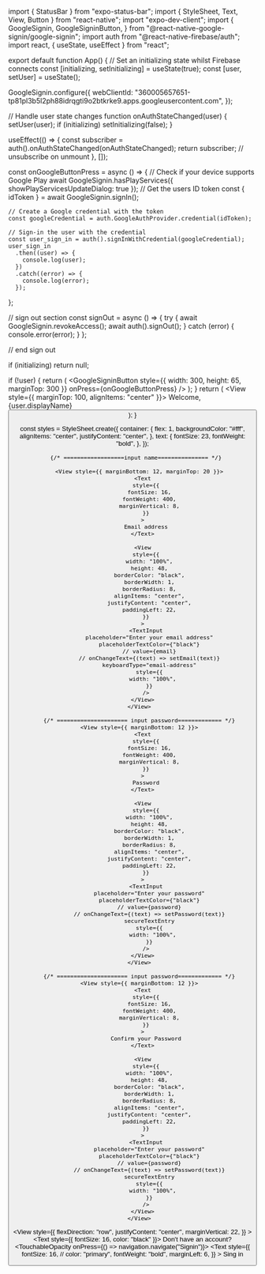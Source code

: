 import { StatusBar } from "expo-status-bar";
import { StyleSheet, Text, View, Button } from "react-native";
import "expo-dev-client";
import {
  GoogleSignin,
  GoogleSigninButton,
} from "@react-native-google-signin/google-signin";
import auth from "@react-native-firebase/auth";
import react, { useState, useEffect } from "react";

export default function App() {
  // Set an initializing state whilst Firebase connects
  const [initializing, setInitializing] = useState(true);
  const [user, setUser] = useState();

  GoogleSignin.configure({
    webClientId:
      "360005657651-tp81pl3b5l2ph88idrqgti9o2btkrke9.apps.googleusercontent.com",
  });

  // Handle user state changes
  function onAuthStateChanged(user) {
    setUser(user);
    if (initializing) setInitializing(false);
  }

  useEffect(() => {
    const subscriber = auth().onAuthStateChanged(onAuthStateChanged);
    return subscriber; // unsubscribe on unmount
  }, []);

  const onGoogleButtonPress = async () => {
    // Check if your device supports Google Play
    await GoogleSignin.hasPlayServices({ showPlayServicesUpdateDialog: true });
    // Get the users ID token
    const { idToken } = await GoogleSignin.signIn();

    // Create a Google credential with the token
    const googleCredential = auth.GoogleAuthProvider.credential(idToken);

    // Sign-in the user with the credential
    const user_sign_in = auth().signInWithCredential(googleCredential);
    user_sign_in
      .then((user) => {
        console.log(user);
      })
      .catch((error) => {
        console.log(error);
      });
  };

  //  sign out section
  const signOut = async () => {
    try {
      await GoogleSignin.revokeAccess();
      await auth().signOut();
    } catch (error) {
      console.error(error);
    }
  };

  // end sign out

  if (initializing) return null;

  if (!user) {
    return (
      <View style={styles.container}>
        <GoogleSigninButton
          style={{ width: 300, height: 65, marginTop: 300 }}
          onPress={onGoogleButtonPress}
        />
      </View>
    );
  }
  return (
    <View style={styles.container}>
      <View style={{ marginTop: 100, alignItems: "center" }}>
        <Text style={styles.text}>Welcome, {user.displayName}</Text>
        <Button title="Sign Out" onPress={signOut} />
      </View>
    </View>
  );
}

const styles = StyleSheet.create({
  container: {
    flex: 1,
    backgroundColor: "#fff",
    alignItems: "center",
    justifyContent: "center",
  },
  text: {
    fontSize: 23,
    fontWeight: "bold",
  },
});




      {/* ==================input name=============== */}

        <View style={{ marginBottom: 12, marginTop: 20 }}>
          <Text
            style={{
              fontSize: 16,
              fontWeight: 400,
              marginVertical: 8,
            }}
          >
            Email address
          </Text>

          <View
            style={{
              width: "100%",
              height: 48,
              borderColor: "black",
              borderWidth: 1,
              borderRadius: 8,
              alignItems: "center",
              justifyContent: "center",
              paddingLeft: 22,
            }}
          >
            <TextInput
              placeholder="Enter your email address"
              placeholderTextColor={"black"}
              // value={email}
              // onChangeText={(text) => setEmail(text)}
              keyboardType="email-address"
              style={{
                width: "100%",
              }}
            />
          </View>
        </View>

        {/* ===================== input password============= */}
        <View style={{ marginBottom: 12 }}>
          <Text
            style={{
              fontSize: 16,
              fontWeight: 400,
              marginVertical: 8,
            }}
          >
            Password
          </Text>

          <View
            style={{
              width: "100%",
              height: 48,
              borderColor: "black",
              borderWidth: 1,
              borderRadius: 8,
              alignItems: "center",
              justifyContent: "center",
              paddingLeft: 22,
            }}
          >
            <TextInput
              placeholder="Enter your password"
              placeholderTextColor={"black"}
              // value={password}
              // onChangeText={(text) => setPassword(text)}
              secureTextEntry
              style={{
                width: "100%",
              }}
            />
          </View>
        </View>

        {/* ===================== input password============= */}
        <View style={{ marginBottom: 12 }}>
          <Text
            style={{
              fontSize: 16,
              fontWeight: 400,
              marginVertical: 8,
            }}
          >
            Confirm your Password
          </Text>

          <View
            style={{
              width: "100%",
              height: 48,
              borderColor: "black",
              borderWidth: 1,
              borderRadius: 8,
              alignItems: "center",
              justifyContent: "center",
              paddingLeft: 22,
            }}
          >
            <TextInput
              placeholder="Enter your password"
              placeholderTextColor={"black"}
              // value={password}
              // onChangeText={(text) => setPassword(text)}
              secureTextEntry
              style={{
                width: "100%",
              }}
            />
          </View>
        </View>


   <View
          style={{
            flexDirection: "row",
            justifyContent: "center",
            marginVertical: 22,
          }}
        >
          <Text style={{ fontSize: 16, color: "black" }}>
            Don't have an account?
          </Text>
          <TouchableOpacity onPress={() => navigation.navigate("Signin")}>
            <Text
              style={{
                fontSize: 16,
                //   color: "primary",
                fontWeight: "bold",
                marginLeft: 6,
              }}
            >
              Sing in
            </Text>
          </TouchableOpacity>
        </View>